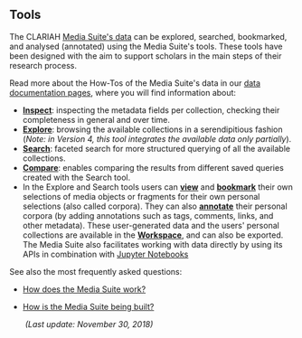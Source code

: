 Tools
---

The CLARIAH [Media Suite's data](http://mediasuite.clariah.nl/documentation/data) can be explored, searched, bookmarked, and analysed (annotated) using the Media Suite's tools. These tools have been designed with the aim to support scholars in the main steps of their research process. 

Read more about the How-Tos of the Media Suite's data in our [data documentation pages](http://mediasuite.clariah.nl/documentation/data), where you will find information about:

- **[Inspect](http://mediasuite.clariah.nl/documentation/tools/collection-inspector)**: inspecting the metadata fields per collection, checking their completeness in general and over time.
- **[Explore](http://mediasuite.clariah.nl/documentation/tools/exploratory-search)**: browsing the available collections in a serendipitious fashion (*Note: in Version 4, this tool integrates the available data only partially*).
- **[Search](http://mediasuite.clariah.nl/documentation/tools/single-search)**: faceted search for more structured querying of all the available collections. 
- **[Compare](http://mediasuite.clariah.nl/documentation/tools/query-comparison)**: enables comparing the results from different saved queries created with the Search tool.
- In the Explore and Search tools users can [**view**](http://mediasuite.clariah.nl/documentation/tools/resource-viewer) and **[bookmark](http://mediasuite.clariah.nl/documentation/tools/bookmark)** their own selections of media objects or fragments for their own personal selections (also called corpora). They can also **[annotate](http://mediasuite.clariah.nl/documentation/tools/annotate)** their personal corpora (by adding annotations such as tags, comments, links, and other metadata). These user-generated data and the users' personal collections are available in the **[Workspace](http://mediasuite.clariah.nl/documentation/workspace)**, and can also be exported. The Media Suite also facilitates working with data directly by using its APIs in combination with [Jupyter Notebooks](http://mediasuite.clariah.nl/documentation/workspace/jupyter-notebooks)

See also the most frequently asked questions:

- [How does the Media Suite work?](http://mediasuite.clariah.nl/documentation/faq/how-it-works) 

- [How is the Media Suite being built?](http://mediasuite.clariah.nl/documentation/faq/how-is-built)

  ​															*(Last update: November 30, 2018)*